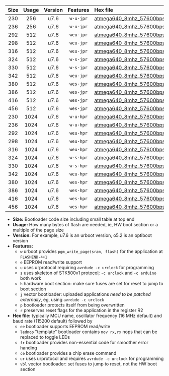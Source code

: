 |Size|Usage|Version|Features|Hex file|
|:-:|:-:|:-:|:-:|:--|
|230|256|u7.6|`w-u-jpr`|[atmega640_8mhz_57600bps_ur_vbl.hex](https://raw.githubusercontent.com/stefanrueger/urboot/main/bootloaders/atmega640/fcpu_8mhz/57600_bps/atmega640_8mhz_57600bps_ur_vbl.hex)|
|236|256|u7.6|`w-u-jpr`|[atmega640_8mhz_57600bps_lednop_ur_vbl.hex](https://raw.githubusercontent.com/stefanrueger/urboot/main/bootloaders/atmega640/fcpu_8mhz/57600_bps/atmega640_8mhz_57600bps_lednop_ur_vbl.hex)|
|292|512|u7.6|`weu-jpr`|[atmega640_8mhz_57600bps_ee_ur_vbl.hex](https://raw.githubusercontent.com/stefanrueger/urboot/main/bootloaders/atmega640/fcpu_8mhz/57600_bps/atmega640_8mhz_57600bps_ee_ur_vbl.hex)|
|298|512|u7.6|`weu-jpr`|[atmega640_8mhz_57600bps_ee_lednop_ur_vbl.hex](https://raw.githubusercontent.com/stefanrueger/urboot/main/bootloaders/atmega640/fcpu_8mhz/57600_bps/atmega640_8mhz_57600bps_ee_lednop_ur_vbl.hex)|
|316|512|u7.6|`weu-jpr`|[atmega640_8mhz_57600bps_ee_lednop_fr_ur_vbl.hex](https://raw.githubusercontent.com/stefanrueger/urboot/main/bootloaders/atmega640/fcpu_8mhz/57600_bps/atmega640_8mhz_57600bps_ee_lednop_fr_ur_vbl.hex)|
|324|512|u7.6|`w-s-jpr`|[atmega640_8mhz_57600bps_vbl.hex](https://raw.githubusercontent.com/stefanrueger/urboot/main/bootloaders/atmega640/fcpu_8mhz/57600_bps/atmega640_8mhz_57600bps_vbl.hex)|
|330|512|u7.6|`w-s-jpr`|[atmega640_8mhz_57600bps_lednop_vbl.hex](https://raw.githubusercontent.com/stefanrueger/urboot/main/bootloaders/atmega640/fcpu_8mhz/57600_bps/atmega640_8mhz_57600bps_lednop_vbl.hex)|
|342|512|u7.6|`weu-jpr`|[atmega640_8mhz_57600bps_ee_lednop_fr_ce_ur_vbl.hex](https://raw.githubusercontent.com/stefanrueger/urboot/main/bootloaders/atmega640/fcpu_8mhz/57600_bps/atmega640_8mhz_57600bps_ee_lednop_fr_ce_ur_vbl.hex)|
|380|512|u7.6|`wes-jpr`|[atmega640_8mhz_57600bps_ee_vbl.hex](https://raw.githubusercontent.com/stefanrueger/urboot/main/bootloaders/atmega640/fcpu_8mhz/57600_bps/atmega640_8mhz_57600bps_ee_vbl.hex)|
|386|512|u7.6|`wes-jpr`|[atmega640_8mhz_57600bps_ee_lednop_vbl.hex](https://raw.githubusercontent.com/stefanrueger/urboot/main/bootloaders/atmega640/fcpu_8mhz/57600_bps/atmega640_8mhz_57600bps_ee_lednop_vbl.hex)|
|416|512|u7.6|`wes-jpr`|[atmega640_8mhz_57600bps_ee_lednop_fr_vbl.hex](https://raw.githubusercontent.com/stefanrueger/urboot/main/bootloaders/atmega640/fcpu_8mhz/57600_bps/atmega640_8mhz_57600bps_ee_lednop_fr_vbl.hex)|
|456|512|u7.6|`wes-jpr`|[atmega640_8mhz_57600bps_ee_lednop_fr_ce_vbl.hex](https://raw.githubusercontent.com/stefanrueger/urboot/main/bootloaders/atmega640/fcpu_8mhz/57600_bps/atmega640_8mhz_57600bps_ee_lednop_fr_ce_vbl.hex)|
|230|1024|u7.6|`w-u-hpr`|[atmega640_8mhz_57600bps_ur.hex](https://raw.githubusercontent.com/stefanrueger/urboot/main/bootloaders/atmega640/fcpu_8mhz/57600_bps/atmega640_8mhz_57600bps_ur.hex)|
|236|1024|u7.6|`w-u-hpr`|[atmega640_8mhz_57600bps_lednop_ur.hex](https://raw.githubusercontent.com/stefanrueger/urboot/main/bootloaders/atmega640/fcpu_8mhz/57600_bps/atmega640_8mhz_57600bps_lednop_ur.hex)|
|292|1024|u7.6|`weu-hpr`|[atmega640_8mhz_57600bps_ee_ur.hex](https://raw.githubusercontent.com/stefanrueger/urboot/main/bootloaders/atmega640/fcpu_8mhz/57600_bps/atmega640_8mhz_57600bps_ee_ur.hex)|
|298|1024|u7.6|`weu-hpr`|[atmega640_8mhz_57600bps_ee_lednop_ur.hex](https://raw.githubusercontent.com/stefanrueger/urboot/main/bootloaders/atmega640/fcpu_8mhz/57600_bps/atmega640_8mhz_57600bps_ee_lednop_ur.hex)|
|316|1024|u7.6|`weu-hpr`|[atmega640_8mhz_57600bps_ee_lednop_fr_ur.hex](https://raw.githubusercontent.com/stefanrueger/urboot/main/bootloaders/atmega640/fcpu_8mhz/57600_bps/atmega640_8mhz_57600bps_ee_lednop_fr_ur.hex)|
|324|1024|u7.6|`w-s-hpr`|[atmega640_8mhz_57600bps.hex](https://raw.githubusercontent.com/stefanrueger/urboot/main/bootloaders/atmega640/fcpu_8mhz/57600_bps/atmega640_8mhz_57600bps.hex)|
|330|1024|u7.6|`w-s-hpr`|[atmega640_8mhz_57600bps_lednop.hex](https://raw.githubusercontent.com/stefanrueger/urboot/main/bootloaders/atmega640/fcpu_8mhz/57600_bps/atmega640_8mhz_57600bps_lednop.hex)|
|342|1024|u7.6|`weu-hpr`|[atmega640_8mhz_57600bps_ee_lednop_fr_ce_ur.hex](https://raw.githubusercontent.com/stefanrueger/urboot/main/bootloaders/atmega640/fcpu_8mhz/57600_bps/atmega640_8mhz_57600bps_ee_lednop_fr_ce_ur.hex)|
|380|1024|u7.6|`wes-hpr`|[atmega640_8mhz_57600bps_ee.hex](https://raw.githubusercontent.com/stefanrueger/urboot/main/bootloaders/atmega640/fcpu_8mhz/57600_bps/atmega640_8mhz_57600bps_ee.hex)|
|386|1024|u7.6|`wes-hpr`|[atmega640_8mhz_57600bps_ee_lednop.hex](https://raw.githubusercontent.com/stefanrueger/urboot/main/bootloaders/atmega640/fcpu_8mhz/57600_bps/atmega640_8mhz_57600bps_ee_lednop.hex)|
|416|1024|u7.6|`wes-hpr`|[atmega640_8mhz_57600bps_ee_lednop_fr.hex](https://raw.githubusercontent.com/stefanrueger/urboot/main/bootloaders/atmega640/fcpu_8mhz/57600_bps/atmega640_8mhz_57600bps_ee_lednop_fr.hex)|
|456|1024|u7.6|`wes-hpr`|[atmega640_8mhz_57600bps_ee_lednop_fr_ce.hex](https://raw.githubusercontent.com/stefanrueger/urboot/main/bootloaders/atmega640/fcpu_8mhz/57600_bps/atmega640_8mhz_57600bps_ee_lednop_fr_ce.hex)|

- **Size:** Bootloader code size including small table at top end
- **Usage:** How many bytes of flash are needed, ie, HW boot section or a multiple of the page size
- **Version:** For example, u7.6 is an urboot version, o5.2 is an optiboot version
- **Features:**
  + `w` urboot provides `pgm_write_page(sram, flash)` for the application at `FLASHEND-4+1`
  + `e` EEPROM read/write support
  + `u` uses urprotocol requiring `avrdude -c urclock` for programming
  + `s` uses skeleton of STK500v1 protocol; `-c urclock` and `-c arduino` both work
  + `h` hardware boot section: make sure fuses are set for reset to jump to boot section
  + `j` vector bootloader: uploaded applications *need to be patched externally*, eg, using `avrdude -c urclock`
  + `p` bootloader protects itself from being overwritten
  + `r` preserves reset flags for the application in the register R2
- **Hex file:** typically MCU name, oscillator frequency (16 MHz default) and baud rate (115200 default) followed by
  + `ee` bootloader supports EEPROM read/write
  + `lednop` "template" bootloader contains `mov rx,rx` nops that can be replaced to toggle LEDs
  + `fr` bootloader provides non-essential code for smoother error handing
  + `ce` bootloader provides a chip erase command
  + `ur` uses urprotocol and requires `avrdude -c urclock` for programming
  + `vbl` vector bootloader: set fuses to jump to reset, not the HW boot section
